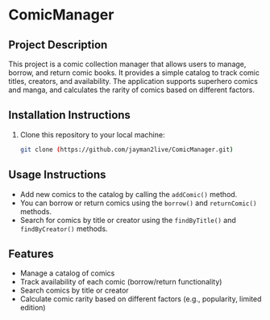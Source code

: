 # ComicManager
## Project Description
This project is a comic collection manager that allows users to manage, borrow, and return comic books. It provides a simple catalog to track comic titles, creators, and availability. The application supports superhero comics and manga, and calculates the rarity of comics based on different factors.
## Installation Instructions

1. Clone this repository to your local machine:
   ```bash
   git clone (https://github.com/jayman2live/ComicManager.git)

## Usage Instructions

- Add new comics to the catalog by calling the `addComic()` method.
- You can borrow or return comics using the `borrow()` and `returnComic()` methods.
- Search for comics by title or creator using the `findByTitle()` and `findByCreator()` methods.

  
## Features

- Manage a catalog of comics
- Track availability of each comic (borrow/return functionality)
- Search comics by title or creator
- Calculate comic rarity based on different factors (e.g., popularity, limited edition)
